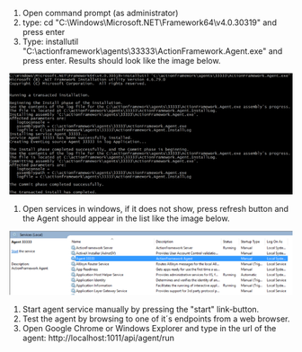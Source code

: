 1. Open command prompt (as administrator)
2. type: cd "C:\Windows\Microsoft.NET\Framework64\v4.0.30319" and press enter
3. Type: installutil "C:\actionframework\agents\33333\ActionFramework.Agent.exe" and press enter. Results should look like the image below.

![Installation complete](assets/service-installation-1.png)

1. Open services in windows, if it does not show, press refresh button and the Agent should appear in the list like the image below.

![Agent added to Windows Services.](assets/service-installation-2.png)

1. Start agent service manually by pressing the "start" link-button.
2. Test the agent by browsing to one of it´s endpoints from a web browser.
3. Open Google Chrome or Windows Explorer and type in the url of the agent: http://localhost:1011/api/agent/run
